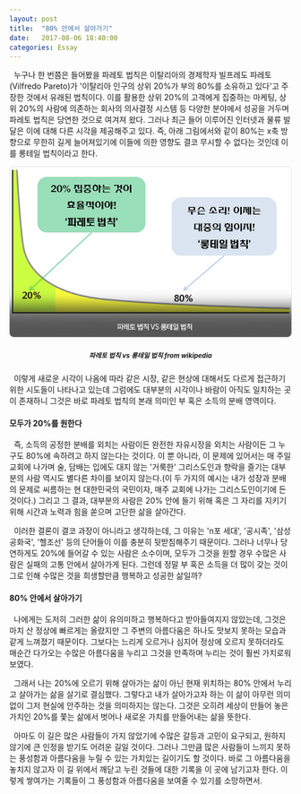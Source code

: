 ```yaml
---
layout: post
title:  "80% 안에서 살아가기"
date:   2017-08-06 18:40:00
categories: Essay
---
```


&nbsp; 누구나 한 번쯤은 들어봤을 파레토 법칙은 이탈리아의 경제학자 빌프레도 파레토(Vilfredo Pareto)가 '이탈리아 인구의 상위 20%가 부의 80%를 소유하고 있다'고 주장한 것에서 유래된 법칙이다. 이를 활용한 상위 20%의 고객에게 집중하는 마케팅, 상위 20%의 사람에 의존하는 회사의 의사결정 시스템 등 다양한 분야에서 성공을 거두며 파레토 법칙은 당연한 것으로 여겨져 왔다. 그러나 최근 들어 이루어진 인터넷과 물류 발달은 이에 대해 다른 시각을 제공해주고 있다. 즉, 아래 그림에서와 같이 80%는 x축 방향으로 무한히 길게 늘어져있기에 이들에 의한 영향도 결코 무시할 수 없다는 것인데 이를 롱테일 법칙이라고 한다.

![pareto](/assets/images/pareto.jpeg)
##### <center><small>파레토 법칙 vs 롱테일 법칙 from wikipedia</small></center>

&nbsp; 이렇게 새로운 시각이 나옴에 따라 같은 시장, 같은 현상에 대해서도 다르게 접근하기 위한 시도들이 나타나고 있는데 그럼에도 대부분의 시각이나 바람이 아직도 일치하는 곳이 존재하니 그것은 바로 파레토 법칙의 본래 의미인 부 혹은 소득의 분배 영역이다.

#### 모두가 20%를 원한다

&nbsp; 즉, 소득의 공정한 분배를 외치는 사람이든 완전한 자유시장을 외치는 사람이든 그 누구도 80%에 속하려고 하지 않는다는 것이다. 이 뿐 아니라, 이 문제에 있어서는 매 주일 교회에 나가며 술, 담배는 입에도 대지 않는 '거룩한' 그리스도인과 향락을 즐기는 대부분의 사람 역시도 별다른 차이를 보이지 않는다.(이 두 가지의 예시는 내가 성장과 분배의 문제로 씨름하는 현 대한민국의 국민이자, 매주 교회에 나가는 그리스도인이기에 든 것이다.) 그리고 그 결과, 대부분의 사람은 20% 안에 들기 위해 혹은 그 자리를 지키기 위해 시간과 노력과 힘을 쏟으며 고단한 삶을 살아간다.

&nbsp; 이러한 결론이 결코 과장이 아니라고 생각하는데, 그 이유는 'n포 세대', '공시족', '삼성공화국', '헬조선' 등의 단어들이 이를 충분히 뒷받침해주기 때문이다. 그러나 너무나 당연하게도 20%에 들어갈 수 있는 사람은 소수이며, 모두가 그것을 원할 경우 수많은 사람은 실패의 고통 안에서 살아가게 된다. 그런데 정말 부 혹은 소득을 더 많이 갖는 것이 그로 인해 수많은 것을 희생할만큼 행복하고 성공한 삶일까?

#### 80% 안에서 살아가기

&nbsp; 나에게는 도저히 그러한 삶이 유의미하고 행복하다고 받아들여지지 않았는데, 그것은 마치 산 정상에 빠르게는 올랐지만 그 주변의 아름다움은 하나도 맛보지 못하는 모습과 같게 느껴졌기 때문이다. 그보다는 느리게 오르거나 심지어 정상에 오르지 못하더라도 매순간 다가오는 수많은 아름다움을 누리고 그것을 만족하며 누리는 것이 훨씬 가치로워 보였다.

&nbsp; 그래서 나는 20%에 오르기 위해 살아가는 삶이 아닌 현재 위치하는 80% 안에서 누리고 살아가는 삶을 살기로 결심했다. 그렇다고 내가 살아가고자 하는 이 삶이 아무런 의미 없이 그저 현실에 안주하는 것을 의미하지는 않는다. 그것은 오히려 세상이 만들어 놓은 가치인 20%를 쫓는 삶에서 벗어나 새로운 가치를 만들어내는 삶을 뜻한다.

&nbsp; 아마도 이 길은 많은 사람들이 가지 않았기에 수많은 갈등과 고민이 요구되고, 원하지 않기에 큰 인정을 받기도 어려운 길일 것이다. 그러나 그만큼 많은 사람들이 느끼지 못하는 풍성함과 아름다움을 누릴 수 있는 가치있는 길이기도 할 것이다. 바로 그 아름다움을 놓치지 않고자 이 길 위에서 깨닫고 누린 것들에 대한 기록을 이 곳에 남기고자 한다. 이렇게 쌓여가는 기록들이 그 풍성함과 아름다움을 보여줄 수 있기를 소망하면서.
